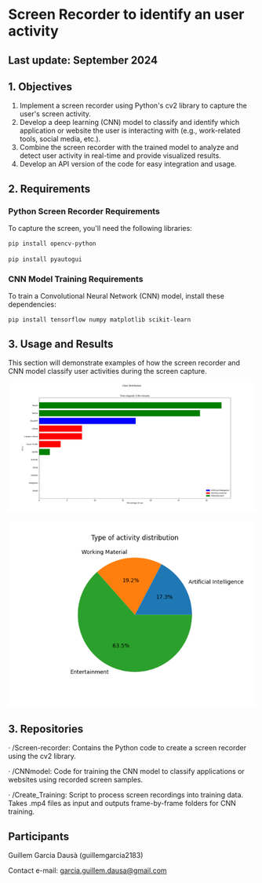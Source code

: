 # Screen Recorder to identify an user activity 
## Last update: September 2024

## 1. Objectives
1. Implement a screen recorder using Python's cv2 library to capture the user's screen activity.
2. Develop a deep learning (CNN) model to classify and identify which application or website the user is interacting with (e.g., work-related tools, social media, etc.).
3. Combine the screen recorder with the trained model to analyze and detect user activity in real-time and provide visualized results.
4. Develop an API version of the code for easy integration and usage.

## 2. Requirements
### Python Screen Recorder Requirements
To capture the screen, you'll need the following libraries:
```
pip install opencv-python

pip install pyautogui
```

### CNN Model Training Requirements
To train a Convolutional Neural Network (CNN) model, install these dependencies:
```
pip install tensorflow numpy matplotlib scikit-learn
```

## 3. Usage and Results
This section will demonstrate examples of how the screen recorder and CNN model classify user activities during the screen capture.

![Bar chart of identified classes](./images/1.png)

![Pie chart of type of activity](./images/2.png)

## 3. Repositories 
· /Screen-recorder: Contains the Python code to create a screen recorder using the cv2 library.

· /CNNmodel: Code for training the CNN model to classify applications or websites using recorded screen samples.

· /Create_Training: Script to process screen recordings into training data. Takes .mp4 files as input and outputs frame-by-frame folders for CNN training.


## Participants
Guillem Garcia Dausà (guillemgarcia2183)

Contact e-mail: garcia.guillem.dausa@gmail.com

